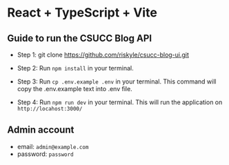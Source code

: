 # React + TypeScript + Vite

## Guide to run the CSUCC Blog API

- Step 1: git clone https://github.com/riskyle/csucc-blog-ui.git

- Step 2: Run `npm install` in your terminal.

- Step 3: Run `cp .env.example .env` in your terminal. This command will copy the .env.example text into .env file.

- Step 4: Run `npm run dev` in your terminal. This will run the application on `http://locahost:3000/`

## Admin account

- email: `admin@example.com`
- password: `password`
